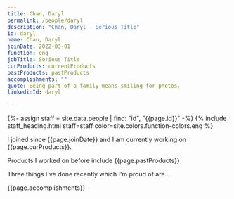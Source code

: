 ```yaml
---
title: Chan, Daryl
permalink: /people/daryl
description: "Chan, Daryl - Serious Title"
id: daryl
name: Chan, Daryl
joinDate: 2022-03-01
function: eng
jobTitle: Serious Title
curProducts: currentProducts
pastProducts: pastProducts
accomplishments: ""
quote: Being part of a family means smiling for photos.
linkedinId: daryl

---
```


{%- assign staff = site.data.people | find: "id", "{{page.id}}" -%}
{% include staff_heading.html staff=staff color=site.colors.function-colors.eng %}

<p>I joined since {{page.joinDate}} and I am currently working on {{page.curProducts}}.</p>

<p>Products I worked on before include {{page.pastProducts}}</p>

<p>Three things I've done recently which I'm proud of are...</p>
{{page.accomplishments}}
